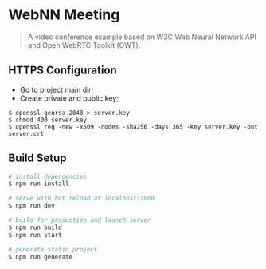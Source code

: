 # WebNN Meeting

> A video conference example based on W3C Web Neural Network API and Open WebRTC Toolkit (OWT).


## HTTPS Configuration

- Go to project main dir;
- Create private and public key;
```
$ openssl genrsa 2048 > server.key
$ chmod 400 server.key
$ openssl req -new -x509 -nodes -sha256 -days 365 -key server.key -out server.crt
```

## Build Setup

``` bash
# install dependencies
$ npm run install

# serve with hot reload at localhost:3000
$ npm run dev

# build for production and launch server
$ npm run build
$ npm run start

# generate static project
$ npm run generate
```
